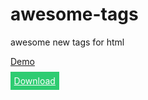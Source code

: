 awesome-tags
============

awesome new tags for html

[Demo](http://bullgit.github.io/awesome-tags/)

<a href="https://github.com/bullgit/awesome-tags/blob/master/awesometags.zip?raw=true" style="padding:.4em;background:#2ecc71;color:#fff">Download</a> 
